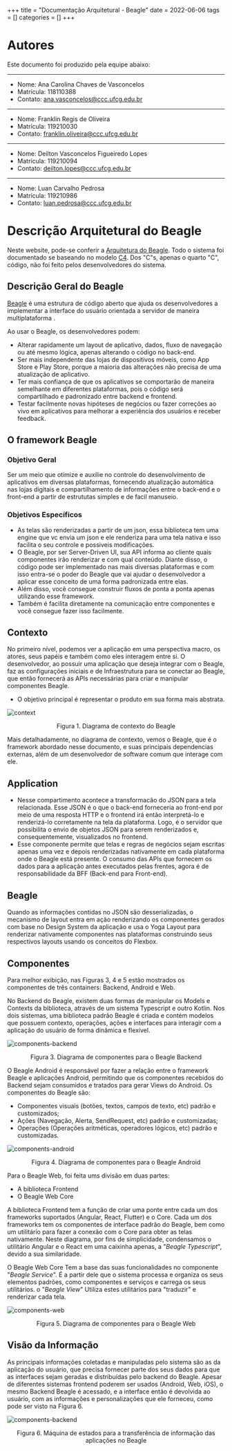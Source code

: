 +++
title = "Documentação Arquitetural - Beagle"
date = 2022-06-06
tags = []
categories = []
+++

# Autores

Este documento foi produzido pela equipe abaixo:

---
- Nome: Ana Carolina Chaves de Vasconcelos
- Matrícula: 118110388
- Contato: ana.vasconcelos@ccc.ufcg.edu.br
---
- Nome: Franklin Regis de Oliveira
- Matrícula: 119210030
- Contato: franklin.oliveira@ccc.ufcg.edu.br
---
- Nome: Deilton Vasconcelos Figueiredo Lopes
- Matrícula: 119210094
- Contato: deilton.lopes@ccc.ufcg.edu.br
---
- Nome: Luan Carvalho Pedrosa
- Matrícula: 119210986
- Contato: luan.pedrosa@ccc.ufcg.edu.br


# Descrição Arquitetural do Beagle

Neste website, pode-se conferir a [Arquitetura do Beagle](https://docs.usebeagle.io/c4model/en/#/HOME). Todo o sistema foi documentado se baseando no modelo [C4](https://c4model.com/). Dos "C"s, apenas o quarto "C", código, não foi feito pelos desenvolvedores do sistema.


## Descrição Geral do Beagle

[Beagle](https://github.com/ZupIT/beagle-c4model/tree/v1.0.1) é uma estrutura de código aberto que ajuda os desenvolvedores a implementar a interface do usuário orientada a servidor de maneira multiplataforma .
  
Ao usar o Beagle, os desenvolvedores podem:

* Alterar rapidamente um layout de aplicativo, dados, fluxo de navegação ou até mesmo lógica, apenas alterando o código no back-end.
* Ser mais independente das lojas de dispositivos móveis, como App Store e Play Store, porque a maioria das alterações não precisa de uma atualização de aplicativo.
* Ter mais confiança de que os aplicativos se comportarão de maneira semelhante em diferentes plataformas, pois o código será compartilhado e padronizado entre backend e frontend.
* Testar facilmente novas hipóteses de negócios ou fazer correções ao vivo em aplicativos para melhorar a experiência dos usuários e receber feedback.

## O framework Beagle

### Objetivo Geral

Ser um meio que otimize e auxilie no controle do desenvolvimento de aplicativos em diversas plataformas, fornecendo atualização automática nas lojas digitais e compartilhamento de informações entre o back-end e o front-end a partir de estrututas simples e de facil manuseio.

### Objetivos Específicos

- As telas são renderizadas a partir de um json, essa biblioteca tem uma engine que vc envia um json e ele renderiza para uma tela nativa e isso facilita o seu controle e possiveis modificações.
- O Beagle, por ser Server-Driven UI, sua API informa ao cliente quais componentes irão renderizar e com qual conteúdo. Diante disso, o código pode ser implementado nas mais diversas plataformas e com isso entra-se o poder do Beagle que vai ajudar o desenvolvedor a aplicar esse conceito de uma forma padronizada entre elas.
- Além disso, você consegue construir fluxos de ponta a ponta apenas utilizando esse framework.
- Também é facilita diretamente na comunicação entre componentes e você consegue fazer isso facilmente.

## Contexto

No primeiro nível, podemos ver a aplicação em uma perspectiva macro, os atores, seus papéis e também como eles interagem entre si. O desenvolvedor, ao possuir uma aplicação que deseja integrar com o Beagle, faz as configurações iniciais e de Infraestrutura para se conectar ao Beagle, que então fornecerá as APIs necessárias para criar e manipular componentes Beagle.

- O objetivo principal é representar o produto em sua forma mais abstrata.

![context](beagle/contexto-beagle.png)
<p align="center">Figura 1. Diagrama de contexto do Beagle</p>

Mais detalhadamente, no diagrama de contexto, vemos o Beagle, que é o framework abordado nesse documento, e suas principais dependencias externas, além de um desenvolvedor de software comum que interage com ele.

## Application

- Nesse compartimento acontece a transformacão do JSON para a tela relacionada. Esse JSON é o que o back-end forneceria ao front-end por meio de uma resposta HTTP e o  frontend irá então interpretá-lo e renderizá-lo corretamente na tela da plataforma. Logo, é o servidor que possibilita o envio de objetos JSON para serem renderizados e, consequentemente, visualizados no frontend.
- Esse componente permite que telas e regras de negócios sejam escritas apenas uma vez e depois renderizadas nativamente em cada plataforma onde o Beagle está presente. O consumo das APIs que fornecem os dados para a aplicação antes executados pelas frentes, agora é de responsabilidade da BFF (Back-end para Front-end).

## Beagle

Quando as informações contidas no JSON são desserializadas, o mecanismo de layout entra em ação renderizando os componentes gerados com base no Design System da aplicação e usa o Yoga Layout para renderizar nativamente componentes nas plataformas construindo seus respectivos layouts usando os conceitos do Flexbox.








## Componentes

Para melhor exibição, nas Figuras 3, 4 e 5 estão mostrados os componentes de três containers: Backend, Android e Web. 

No Backend do Beagle, existem duas formas de manipular os Models e Contexts da biblioteca, através de um sistema Typescript e outro Kotlin. Nos dois sistemas, uma biblioteca padrão Beagle é criada e contém modelos que possuem contexto, operações, ações e interfaces para interagir com a aplicação do usuário de forma dinâmica e flexível.

![components-backend](beagle/componentes-backend.png)
<p align="center">Figura 3. Diagrama de componentes para o Beagle Backend</p>

O Beagle Android é responsável por fazer a relação entre o framework Beagle e aplicações Android, permitindo que os componentes recebidos do Backend sejam consumidos e tratados para gerar Views do Android. Os componentes do Beagle são:

- Componentes visuais (botões, textos, campos de texto, etc) padrão e customizados;
- Ações (Navegação, Alerta, SendRequest, etc) padrão e customizadas;
- Operações (Operações aritméticas, operadores lógicos, etc) padrão e customizadas.

![components-android](beagle/componentes-android.png)
<p align="center">Figura 4. Diagrama de componentes para o Beagle Android</p>

Para o Beagle Web, foi feita ums divisão em duas partes:

- A biblioteca Frontend
- O Beagle Web Core

A biblioteca Frontend tem a função de criar uma ponte entre cada um dos frameworks suportados (Angular, React, Flutter) e o Core. Cada um dos frameworks tem os componentes de interface padrão do Beagle, bem como um utilitário para fazer a conexão com o Core para obter as telas nativamente. Neste diagrama, por fins de simplicidade, condensamos o utilitário Angular e o React em uma caixinha apenas, a "*Beagle Typescript*", devido a sua similaridade. 

O Beagle Web Core Tem a base das suas funcionalidades no componente "*Beagle Service*". É a partir dele que o sistema processa e organiza os seus elementos padrões, como componentes e serviços e carrega os seus utilitários. o "*Beagle View*" Utiliza estes utilitários para "traduzir" e renderizar cada tela.

![components-web](beagle/componentes-web.png)
<p align="center">Figura 5. Diagrama de componentes para o Beagle Web</p>

## Visão da Informação

As principais informações coletadas e manipuladas pelo sistema são as da aplicação do usuário, que precisa fornecer parte dos seus dados para que as interfaces sejam geradas e distribuídas pelo backend do Beagle. Apesar de diferentes sistemas frontend poderem ser usados (Android, Web, iOS), o mesmo Backend Beagle é acessado, e a interface então é devolvida ao usuário, com as informações e personalizações que ele forneceu, como pode ser visto na Figura 6.

![components-backend](beagle/information.png)
<p align="center">Figura 6. Máquina de estados para a transferência de informação das aplicações no Beagle</p>
